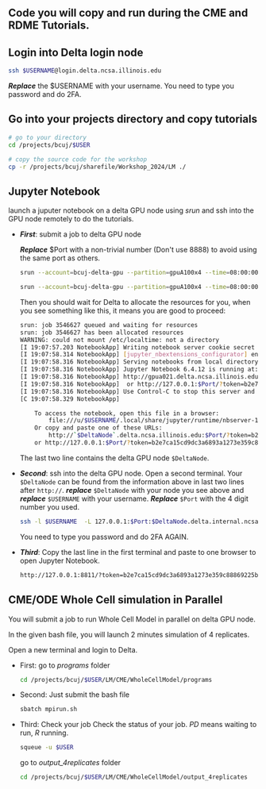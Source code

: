 ## Code you will copy and run during the CME and RDME Tutorials.

## Login into Delta login node

```bash
ssh $USERNAME@login.delta.ncsa.illinois.edu
```

***Replace*** the $USERNAME with your username. You need to type you password and do 2FA.

##  Go into your projects directory and copy tutorials
```bash
# go to your directory
cd /projects/bcuj/$USER
```

```bash
# copy the source code for the workshop
cp -r /projects/bcuj/sharefile/Workshop_2024/LM ./
```

## Jupyter Notebook

launch a juputer notebook on a delta GPU node using *srun* and ssh into the GPU node remotely to do the tutorials.

+ ***First***: submit a job to delta GPU node

    ***Replace*** $Port with a non-trivial number (Don't use 8888) to avoid using the same port as others.
    ```bash
    srun --account=bcuj-delta-gpu --partition=gpuA100x4 --time=08:00:00 --mem=64g --gpus-per-node=1 --tasks-per-node=1 --cpus-per-task=16 --nodes=1 apptainer exec --nv --containall --bind /projects/bcuj/$USER/:/workspace /projects/bcuj/$USER/LM/LM.sif jupyter-notebook /workspace/ --no-browser --port=$Port --ip=0.0.0.0 --allow-root
    ```
    ```bash
    srun --account=bcuj-delta-gpu --partition=gpuA100x4 --time=08:00:00 --mem=64g --gpus-per-node=1 --nodes=1 apptainer exec --nv --containall --bind /projects/bcuj/$USER/:/workspace /projects/bcuj/$USER/LM/LM.sif jupyter-notebook /workspace/ --no-browser --port=$Port --ip=0.0.0.0 --allow-root
    ```
    
    Then you should wait for Delta to allocate the resources for you, when you see something like this, it means you are good to proceed:
    ```bash
    srun: job 3546627 queued and waiting for resources
    srun: job 3546627 has been allocated resources
    WARNING: could not mount /etc/localtime: not a directory
    [I 19:07:57.203 NotebookApp] Writing notebook server cookie secret to /u/$USER/.local/share/jupyter/runtime/notebook_cookie_secret
    [I 19:07:58.314 NotebookApp] [jupyter_nbextensions_configurator] enabled 0.6.3
    [I 19:07:58.316 NotebookApp] Serving notebooks from local directory: /workspace
    [I 19:07:58.316 NotebookApp] Jupyter Notebook 6.4.12 is running at:
    [I 19:07:58.316 NotebookApp] http://gpua021.delta.ncsa.illinois.edu:8811/?token=b2e7ca15cd9dc3a6893a1273e359c88869225bc29d66c80c
    [I 19:07:58.316 NotebookApp]  or http://127.0.0.1:$Port/?token=b2e7ca15cd9dc3a6893a1273e359c88869225bc29d66c80c
    [I 19:07:58.316 NotebookApp] Use Control-C to stop this server and shut down all kernels (twice to skip confirmation).
    [C 19:07:58.329 NotebookApp]

        To access the notebook, open this file in a browser:
            file:///u/$USERNAME/.local/share/jupyter/runtime/nbserver-13-open.html
        Or copy and paste one of these URLs:
            http://`$DeltaNode`.delta.ncsa.illinois.edu:$Port/?token=b2e7ca15cd9dc3a6893a1273e359c88869225bc29d66c80c
        or http://127.0.0.1:$Port/?token=b2e7ca15cd9dc3a6893a1273e359c88869225bc29d66c80c
    ```

    The last two line contains the delta GPU node `$DeltaNode`.

+ ***Second***: ssh into the delta GPU node.
    Open a second terminal.
  Your `$DeltaNode` can be found from the information above in last two lines after `http://`. ***replace*** `$DeltaNode` with your node you see above and ***replace*** `$USERNAME` with your username. ***Replace*** `$Port` with the 4 digit number you used.
    
    ```bash
    ssh -l $USERNAME  -L 127.0.0.1:$Port:$DeltaNode.delta.internal.ncsa.edu:$Port dt-login.delta.ncsa.illinois.edu
    ```

    You need to type you password and do 2FA AGAIN.

+ ***Third***: Copy the last line in the first terminal and paste to one browser to open Jupyter Notebook.

    ``` bash
    http://127.0.0.1:8811/?token=b2e7ca15cd9dc3a6893a1273e359c88869225bc29d66c80c
    ```

## CME/ODE Whole Cell simulation in Parallel

You will submit a job to run Whole Cell Model in parallel on delta GPU node.

In the given bash file, you will launch 2 minutes simulation of 4 replicates.

Open a new terminal and login to Delta.

+ First: go to *programs* folder

    ``` bash
    cd /projects/bcuj/$USER/LM/CME/WholeCellModel/programs
    ```

+ Second: Just submit the bash file

    ```bash
    sbatch mpirun.sh
    ```
+ Third: Check your job
    Check the status of your job. *PD* means waiting to run, *R* running.

    ```bash
    squeue -u $USER
    ```
    go to *output_4replicates* folder 
    
    ``` bash
    cd /projects/bcuj/$USER/LM/CME/WholeCellModel/output_4replicates
    ```

